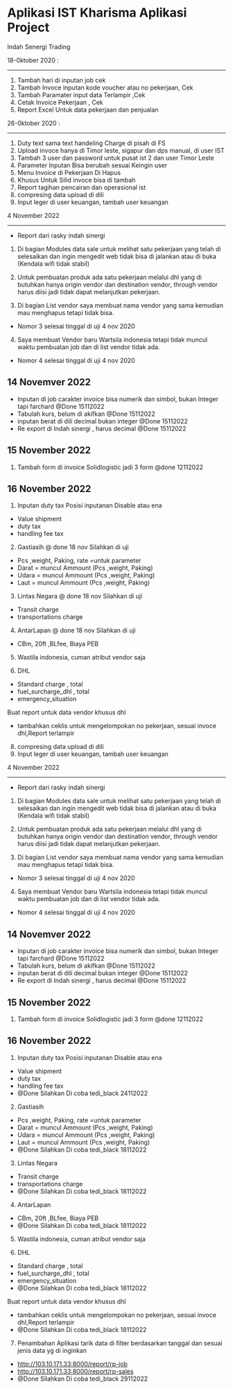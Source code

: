 # Aplikasi IST Kharisma Aplikasi Project
Indah Senergi Trading

18-0ktober 2020 :
- - -
1. Tambah hari di inputan job cek
2. Tambah Invoce inputan kode voucher atau no pekerjaan, Cek
3. Tambah Paramater input data Terlampir ,Cek
4. Cetak Invoice Pekerjaan , Cek
5. Report Excel Untuk data pekerjaan dan penjualan

26-0ktober 2020 :
- - -
1. Duty text  sama text handeling Charge di pisah di FS
2. Upload invoce hanya di Timor leste, sigapur dan dps manual, di user IST
3. Tambah 3 user dan password untuk pusat ist 2 dan user Timor Leste
4. Parameter Inputan Bisa berubah sesuai Keingin user
5. Menu Invoice di Pekerjaan Di Hapus
6. Khusus Untuk Silid invoce bisa di tambah
7. Report tagihan pencairan dan operasional ist
8. compresing data upload di dili
9. Input leger di user keuangan, tambah user keuangan

4 November 2022
- - -
- Report dari rasky indah sinergi
1. Di bagian Modules data sale untuk melihat satu pekerjaan yang telah di selesaikan dan ingin mengedit web tidak bisa di jalankan atau di buka (Kendala wifi tidak stabil)

2. Untuk pembuatan produk ada satu pekerjaan melalui dhl yang di butuhkan hanya origin vendor dan destination vendor, through vendor harus diisi jadi tidak dapat melanjutkan pekerjaan.

3. Di bagian List vendor saya membuat nama vendor yang sama kemudian mau menghapus tetapi tidak bisa.
  - Nomor 3 selesai tinggal di uji 4 nov 2020
4. Saya membuat Vendor baru Wartsila indonesia tetapi tidak muncul waktu pembuatan job dan di list vendor tidak ada.
  - Nomor 4 selesai tinggal di uji 4 nov 2020 

 14 Novemver 2022
---
- Inputan di job carakter invoice bisa numerik dan simbol, bukan Integer tapi farchard @Done 15112022
- Tabulah kurs, belum di akifkan @Done 15112022
- inputan berat di dili decimal bukan integer @Done 15112022
- Re export di Indah sinergi , harus decimal @Done 15112022

15 November 2022
---
1. Tambah form di invoice Solidlogistic jadi 3 form @done 12112022

16 November 2022
---
1. Inputan duty tax 
  Posisi inputanan Disable atau ena
  - Value shipment 
  - duty tax
  - handling fee tax

2. Gastiasih @ done 18 nov Silahkan di uji
  - Pcs ,weight, Paking, rate =untuk parameter
  - Darat = muncul Ammount  (Pcs ,weight, Paking)
  - Udara = muncul Ammount (Pcs ,weight, Paking)
  - Laut = muncul Ammount (Pcs ,weight, Paking)

3. Lintas Negara @ done 18 nov Silahkan di uji
  - Transit charge
  - transportations charge

4. AntarLapan @ done 18 nov Silahkan di uji
  - CBm, 20ft ,BLfee, Biaya PEB

5. Wastila indonesia, cuman atribut vendor saja 

6. DHL 
 - Standard charge , total
 - fuel_surcharge_dhl , total
 - emergency_situation

Buat report untuk data vendor khusus dhl
  - tambahkan ceklis untuk mengelompokan no pekerjaan, sesuai invoce dhl,Report terlampir

8. compresing data upload di dili
9. Input leger di user keuangan, tambah user keuangan

4 November 2022
- - -
- Report dari rasky indah sinergi
1. Di bagian Modules data sale untuk melihat satu pekerjaan yang telah di selesaikan dan ingin mengedit web tidak bisa di jalankan atau di buka (Kendala wifi tidak stabil)

2. Untuk pembuatan produk ada satu pekerjaan melalui dhl yang di butuhkan hanya origin vendor dan destination vendor, through vendor harus diisi jadi tidak dapat melanjutkan pekerjaan.

3. Di bagian List vendor saya membuat nama vendor yang sama kemudian mau menghapus tetapi tidak bisa.
  - Nomor 3 selesai tinggal di uji 4 nov 2020
4. Saya membuat Vendor baru Wartsila indonesia tetapi tidak muncul waktu pembuatan job dan di list vendor tidak ada.
  - Nomor 4 selesai tinggal di uji 4 nov 2020 

 14 Novemver 2022
---
- Inputan di job carakter invoice bisa numerik dan simbol, bukan Integer tapi farchard @Done 15112022
- Tabulah kurs, belum di akifkan @Done 15112022
- inputan berat di dili decimal bukan integer @Done 15112022
- Re export di Indah sinergi , harus decimal @Done 15112022

15 November 2022
---
1. Tambah form di invoice Solidlogistic jadi 3 form @done 12112022

16 November 2022
---
1. Inputan duty tax
  Posisi inputanan Disable atau ena
  - Value shipment 
  - duty tax
  - handling fee tax
  - @Done Silahkan Di coba tedi_black 24112022

2. Gastiasih
  - Pcs ,weight, Paking, rate =untuk parameter
  - Darat = muncul Ammount  (Pcs ,weight, Paking)
  - Udara = muncul Ammount (Pcs ,weight, Paking)
  - Laut = muncul Ammount (Pcs ,weight, Paking)
  - @Done Silahkan Di coba tedi_black 18112022

3. Lintas Negara
  - Transit charge
  - transportations charge
  - @Done Silahkan Di coba tedi_black 18112022

4. AntarLapan
  - CBm, 20ft ,BLfee, Biaya PEB 
  - @Done Silahkan Di coba tedi_black 18112022

5. Wastila indonesia, cuman atribut vendor saja 

6. DHL 
 - Standard charge , total
 - fuel_surcharge_dhl , total
 - emergency_situation
 - @Done Silahkan Di coba tedi_black 18112022

Buat report untuk data vendor khusus dhl
  - tambahkan ceklis untuk mengelompokan no pekerjaan, sesuai invoce dhl,Report terlampir
  - @Done Silahkan Di coba tedi_black 18112022



7. Penambahan Aplikasi tarik data di filter berdasarkan tanggal dan sesuai jenis data yg di inginkan
  - http://103.10.171.33:8000/report/rp-job
  - http://103.10.171.33:8000/report/rp-sales
  - @Done Silahkan Di coba tedi_black 29112022


